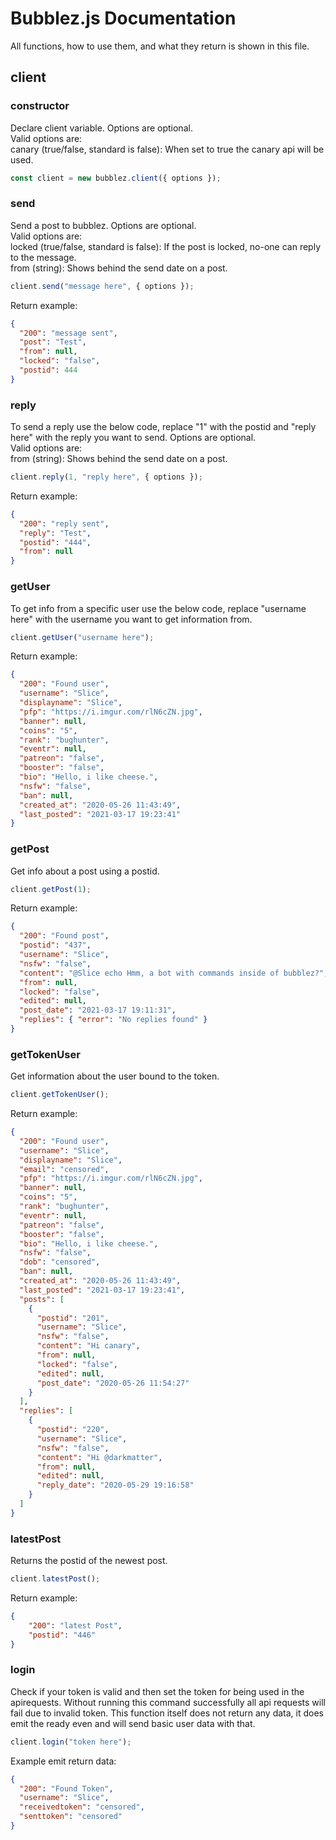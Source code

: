
# Bubblez.js Documentation
All functions, how to use them, and what they return is shown in this file.
## client
### constructor
Declare client variable.
Options are optional.  
Valid options are:  
canary (true/false, standard is false): When set to true the canary api will be used.
```javascript
const client = new bubblez.client({ options });
```
### send
Send a post to bubblez.
Options are optional.  
Valid options are:  
locked (true/false, standard is false): If the post is locked, no-one can reply to the message.  
from (string): Shows behind the send date on a post.
```javascript
client.send("message here", { options });
```
Return example:
```json
{
  "200": "message sent",
  "post": "Test",
  "from": null,
  "locked": "false",
  "postid": 444
}
```
### reply
To send a reply use the below code, replace "1" with the postid and "reply here" with the reply you want to send.
Options are optional.  
Valid options are:  
from (string): Shows behind the send date on a post.
```javascript
client.reply(1, "reply here", { options });
```
Return example:
```json
{
  "200": "reply sent",
  "reply": "Test",
  "postid": "444",
  "from": null
}
```
### getUser
To get info from a specific user use the below code, replace "username here" with the username you want to get information from.
```javascript
client.getUser("username here");
```
Return example:
```json
{
  "200": "Found user",
  "username": "Slice",
  "displayname": "Slice",
  "pfp": "https://i.imgur.com/rlN6cZN.jpg",
  "banner": null,
  "coins": "5",
  "rank": "bughunter",
  "eventr": null,
  "patreon": "false",
  "booster": "false",
  "bio": "Hello, i like cheese.",
  "nsfw": "false",
  "ban": null,
  "created_at": "2020-05-26 11:43:49",
  "last_posted": "2021-03-17 19:23:41"
}
```
### getPost
Get info about a post using a postid.
```javascript
client.getPost(1);
```
Return example:
```json
{
  "200": "Found post",
  "postid": "437",
  "username": "Slice",
  "nsfw": "false",
  "content": "@Slice echo Hmm, a bot with commands inside of bubblez?",
  "from": null,
  "locked": "false",
  "edited": null,
  "post_date": "2021-03-17 19:11:31",
  "replies": { "error": "No replies found" }
}
```
### getTokenUser
Get information about the user bound to the token.
```javascript
client.getTokenUser();
```
Return example:
```json
{
  "200": "Found user",
  "username": "Slice",
  "displayname": "Slice",
  "email": "censored",
  "pfp": "https://i.imgur.com/rlN6cZN.jpg",
  "banner": null,
  "coins": "5",
  "rank": "bughunter",
  "eventr": null,
  "patreon": "false",
  "booster": "false",
  "bio": "Hello, i like cheese.",
  "nsfw": "false",
  "dob": "censored",
  "ban": null,
  "created_at": "2020-05-26 11:43:49",
  "last_posted": "2021-03-17 19:23:41",
  "posts": [
    {
      "postid": "201",
      "username": "Slice",
      "nsfw": "false",
      "content": "Hi canary",
      "from": null,
      "locked": "false",
      "edited": null,
      "post_date": "2020-05-26 11:54:27"
    }
  ],
  "replies": [
    {
      "postid": "220",
      "username": "Slice",
      "nsfw": "false",
      "content": "Hi @darkmatter",
      "from": null,
      "edited": null,
      "reply_date": "2020-05-29 19:16:58"
    }
  ]
}
```
### latestPost
Returns the postid of the newest post.
```javascript
client.latestPost();
```
Return example:
```json
{
    "200": "latest Post",
    "postid": "446"
}
```
### login
Check if your token is valid and then set the token for being used in the apirequests.
Without running this command successfully all api requests will fail due to invalid token.
This function itself does not return any data, it does emit the ready even and will send basic user data with that.
```javascript
client.login("token here");
```
Example emit return data:
```json
{
  "200": "Found Token",
  "username": "Slice",
  "receivedtoken": "censored",
  "senttoken": "censored"
}
```

